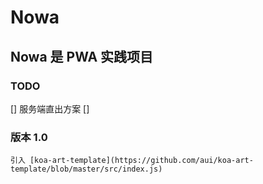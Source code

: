 # Nowa

Nowa 是 PWA 实践项目
----



### TODO
    
[] 服务端直出方案
[] 


### 版本 1.0

    引入 [koa-art-template](https://github.com/aui/koa-art-template/blob/master/src/index.js)  